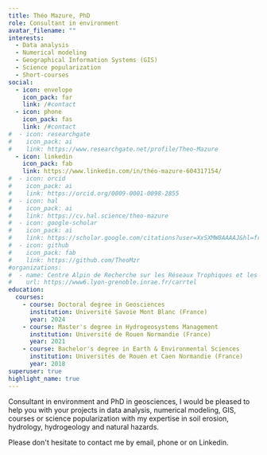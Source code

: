 ```yaml
---
title: Théo Mazure, PhD
role: Consultant in environment
avatar_filename: ""
interests:
  - Data analysis
  - Numerical modeling
  - Geographical Information Systems (GIS)
  - Science popularization
  - Short-courses
social:
  - icon: envelope
    icon_pack: far
    link: /#contact
  - icon: phone
    icon_pack: fas
    link: /#contact    
#  - icon: researchgate
#    icon_pack: ai
#    link: https://www.researchgate.net/profile/Theo-Mazure
  - icon: linkedin
    icon_pack: fab
    link: https://www.linkedin.com/in/théo-mazure-604317154/
#  - icon: orcid
#    icon_pack: ai
#    link: https://orcid.org/0009-0001-0098-2855
#  - icon: hal
#    icon_pack: ai
#    link: https://cv.hal.science/theo-mazure
#  - icon: google-scholar
#    icon_pack: ai
#    link: https://scholar.google.com/citations?user=XxSXMW8AAAAJ&hl=fr
#  - icon: github
#    icon_pack: fab
#    link: https://github.com/TheoMzr
#organizations:
#  - name: Centre Alpin de Recherche sur les Réseaux Trophiques et les Écosystèmes Limniques (CARRTEL)
#    url: https://www6.lyon-grenoble.inrae.fr/carrtel
education:
  courses:
    - course: Doctoral degree in Geosciences
      institution: Université Savoie Mont Blanc (France)
      year: 2024
    - course: Master's degree in Hydrogeosystems Management
      institution: Université de Rouen Normandie (France)
      year: 2021
    - course: Bachelor's degree in Earth & Environmental Sciences
      institution: Universités de Rouen et Caen Normandie (France)
      year: 2018
superuser: true
highlight_name: true
---
```

Consultant in environment and PhD in geosciences, I would be pleased to help you with your projects in data analysis, numerical modeling, GIS, courses or science popularization with my expertise in soil erosion, hydrology, hydrogeology and natural hazards.

Please don't hesitate to contact me by email, phone or on Linkedin.
